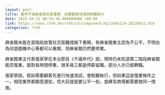 ```yaml
---
layout: post
title: 業界不滿麻雀館未能重開　如要顧客快測將較難執行
date: 2022-04-22 08:55:46.000000000 +08:00
link: https://news.rthk.hk/rthk/ch/component/k2/1645114-20220422.htm
categories: rthk
---
```


麻雀館未能在首階段放寬社交距離措施下重開，有麻雀館東主認為不公平，不明白為何遊戲機中心等都可以重開，但麻雀館仍然要停業。

麻雀館東主代表張家寧在本台節目《千禧年代》說，現時仍未知道第二階段麻雀館能否復業，面對長時間停業，很多員工都是停薪留職，部分人亦已經轉職。

張家寧說，假如需要顧客先進行快速測試，會較難執行，但如果這是復業條件之一，相信業界都願意遵從，但大前提是要公平一些，食肆及商場都需要做同一措施。
